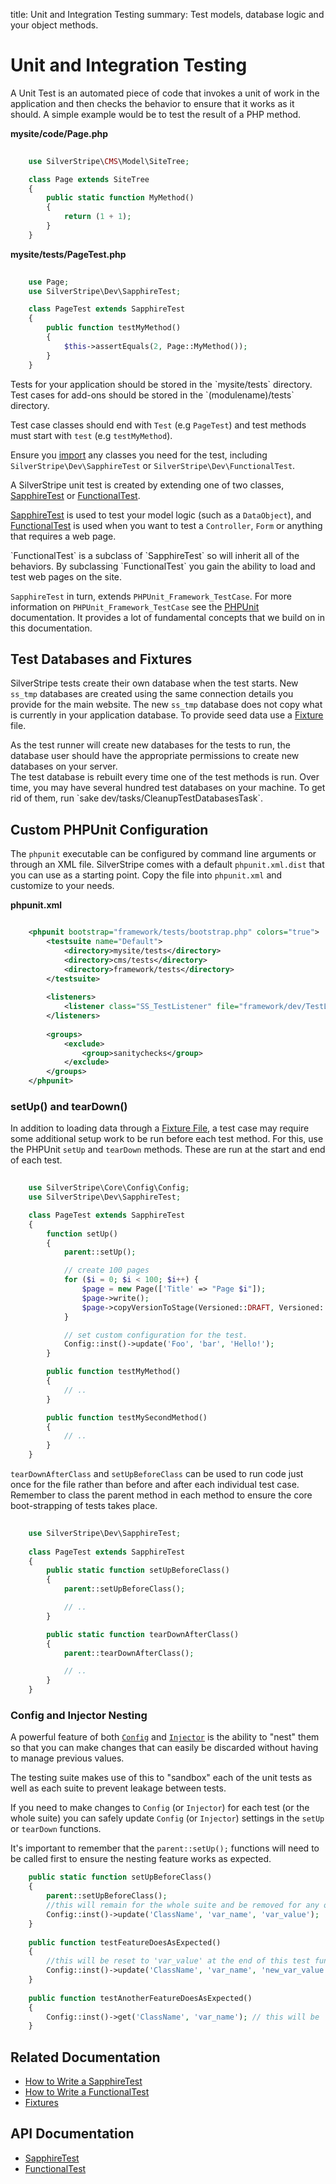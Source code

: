 title: Unit and Integration Testing
summary: Test models, database logic and your object methods.

# Unit and Integration Testing

A Unit Test is an automated piece of code that invokes a unit of work in the application and then checks the behavior 
to ensure that it works as it should. A simple example would be to test the result of a PHP method.

**mysite/code/Page.php**


```php
    
    use SilverStripe\CMS\Model\SiteTree;

    class Page extends SiteTree
    {
        public static function MyMethod()
        {
            return (1 + 1);
        }
    }
```

**mysite/tests/PageTest.php**


```php
        
    use Page;
    use SilverStripe\Dev\SapphireTest;

    class PageTest extends SapphireTest
    {
        public function testMyMethod()
        {
            $this->assertEquals(2, Page::MyMethod());
        }
    }
```

<div class="info" markdown="1">
Tests for your application should be stored in the `mysite/tests` directory. Test cases for add-ons should be stored in 
the `(modulename)/tests` directory. 

Test case classes should end with `Test` (e.g `PageTest`) and test methods must start with `test` (e.g `testMyMethod`).

Ensure you [import](http://php.net/manual/en/language.namespaces.importing.php#example-252) any classes you need for the test, including `SilverStripe\Dev\SapphireTest` or `SilverStripe\Dev\FunctionalTest`.
</div>

A SilverStripe unit test is created by extending one of two classes, [SapphireTest](api:SilverStripe\Dev\SapphireTest) or [FunctionalTest](api:SilverStripe\Dev\FunctionalTest). 

[SapphireTest](api:SilverStripe\Dev\SapphireTest) is used to test your model logic (such as a `DataObject`), and [FunctionalTest](api:SilverStripe\Dev\FunctionalTest) is used when 
you want to test a `Controller`, `Form` or anything that requires a web page.

<div class="info" markdown="1">
`FunctionalTest` is a subclass of `SapphireTest` so will inherit all of the behaviors. By subclassing `FunctionalTest`
you gain the ability to load and test web pages on the site. 

`SapphireTest` in turn, extends `PHPUnit_Framework_TestCase`. For more information on `PHPUnit_Framework_TestCase` see 
the [PHPUnit](http://www.phpunit.de) documentation. It provides a lot of fundamental concepts that we build on in this 
documentation.
</div>

## Test Databases and Fixtures

SilverStripe tests create their own database when the test starts. New `ss_tmp` databases are created using the same 
connection details you provide for the main website. The new `ss_tmp` database does not copy what is currently in your 
application database. To provide seed data use a [Fixture](fixtures) file.

<div class="alert" markdown="1">
As the test runner will create new databases for the tests to run, the database user should have the appropriate 
permissions to create new databases on your server.
</div>

<div class="notice" markdown="1">
The test database is rebuilt every time one of the test methods is run. Over time, you may have several hundred test 
databases on your machine. To get rid of them, run `sake dev/tasks/CleanupTestDatabasesTask`.
</div>

## Custom PHPUnit Configuration

The `phpunit` executable can be configured by command line arguments or through an XML file. SilverStripe comes with a 
default `phpunit.xml.dist` that you can use as a starting point. Copy the file into `phpunit.xml` and customize to your 
needs.

**phpunit.xml**


```xml

    <phpunit bootstrap="framework/tests/bootstrap.php" colors="true">
        <testsuite name="Default">
            <directory>mysite/tests</directory>
            <directory>cms/tests</directory>
            <directory>framework/tests</directory>
        </testsuite>
        
        <listeners>
            <listener class="SS_TestListener" file="framework/dev/TestListener.php" />
        </listeners>
        
        <groups>
            <exclude>
                <group>sanitychecks</group>
            </exclude>
        </groups>
    </phpunit>
```

### setUp() and tearDown()

In addition to loading data through a [Fixture File](fixtures), a test case may require some additional setup work to be
run before each test method. For this, use the PHPUnit `setUp` and `tearDown` methods. These are run at the start and 
end of each test.


```php
    
    use SilverStripe\Core\Config\Config;
    use SilverStripe\Dev\SapphireTest;

    class PageTest extends SapphireTest
    {
        function setUp()
        {
            parent::setUp();

            // create 100 pages
            for ($i = 0; $i < 100; $i++) {
                $page = new Page(['Title' => "Page $i"]);
                $page->write();
                $page->copyVersionToStage(Versioned::DRAFT, Versioned::LIVE);
            }

            // set custom configuration for the test.
            Config::inst()->update('Foo', 'bar', 'Hello!');
        }

        public function testMyMethod()
        {
            // ..
        }

        public function testMySecondMethod()
        {
            // ..
        }
    }

```

`tearDownAfterClass` and `setUpBeforeClass` can be used to run code just once for the file rather than before and after 
each individual test case. Remember to class the parent method in each method to ensure the core boot-strapping of tests
takes place.


```php
        
    use SilverStripe\Dev\SapphireTest;
    
    class PageTest extends SapphireTest
    {
        public static function setUpBeforeClass()
        {
            parent::setUpBeforeClass();

            // ..
        }

        public static function tearDownAfterClass()
        {
            parent::tearDownAfterClass();

            // ..
        }
    }
```

### Config and Injector Nesting

A powerful feature of both [`Config`](/developer_guides/configuration/configuration/) and [`Injector`](/developer_guides/extending/injector/) is the ability to "nest" them so that you can make changes that can easily be discarded without having to manage previous values.

The testing suite makes use of this to "sandbox" each of the unit tests as well as each suite to prevent leakage between tests.

If you need to make changes to `Config` (or `Injector`) for each test (or the whole suite) you can safely update `Config` (or `Injector`) settings in the `setUp` or `tearDown` functions.

It's important to remember that the `parent::setUp();` functions will need to be called first to ensure the nesting feature works as expected.


```php
    public static function setUpBeforeClass()
    {
        parent::setUpBeforeClass();
        //this will remain for the whole suite and be removed for any other tests
        Config::inst()->update('ClassName', 'var_name', 'var_value');
    }
    
    public function testFeatureDoesAsExpected()
    {
        //this will be reset to 'var_value' at the end of this test function
        Config::inst()->update('ClassName', 'var_name', 'new_var_value');
    }
    
    public function testAnotherFeatureDoesAsExpected()
    {
        Config::inst()->get('ClassName', 'var_name'); // this will be 'var_value'
    }
```

## Related Documentation

* [How to Write a SapphireTest](how_tos/write_a_sapphiretest)
* [How to Write a FunctionalTest](how_tos/write_a_functionaltest)
* [Fixtures](fixtures)

## API Documentation

* [SapphireTest](api:SilverStripe\Dev\SapphireTest)
* [FunctionalTest](api:SilverStripe\Dev\FunctionalTest)
